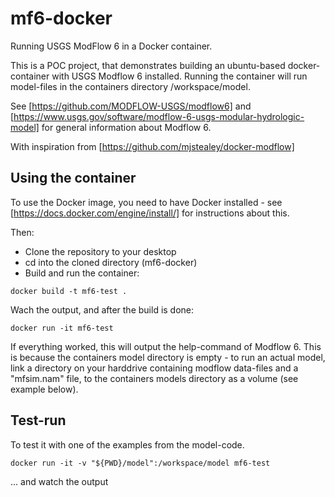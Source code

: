 # mf6-docker
Running USGS ModFlow 6 in a Docker container.

This is a POC project, that demonstrates building an ubuntu-based docker-container with USGS Modflow 6 installed. Running the container will run model-files in the containers directory /workspace/model. 

See [https://github.com/MODFLOW-USGS/modflow6] and [https://www.usgs.gov/software/modflow-6-usgs-modular-hydrologic-model] for general information about Modflow 6.

With inspiration from [https://github.com/mjstealey/docker-modflow]

## Using the container
To use the Docker image, you need to have Docker installed - see [https://docs.docker.com/engine/install/] for instructions about this.

Then:
- Clone the repository to your desktop
- cd into the cloned directory (mf6-docker)
- Build and run the container:
```shell
docker build -t mf6-test .
```

Wach the output, and after the build is done:
```shell
docker run -it mf6-test
```

If everything worked, this will output the help-command of Modflow 6. This is because the containers model directory is empty - to run an actual model, link a directory on your harddrive containing modflow data-files and a "mfsim.nam" file, to the containers models directory as a volume (see example below).

## Test-run
To test it with one of the examples from the model-code.
```shell
docker run -it -v "${PWD}/model":/workspace/model mf6-test
```
... and watch the output
